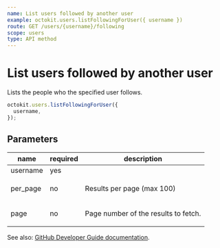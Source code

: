 ```yaml
---
name: List users followed by another user
example: octokit.users.listFollowingForUser({ username })
route: GET /users/{username}/following
scope: users
type: API method
---
```


# List users followed by another user

Lists the people who the specified user follows.

```js
octokit.users.listFollowingForUser({
  username,
});
```

## Parameters

<table>
  <thead>
    <tr>
      <th>name</th>
      <th>required</th>
      <th>description</th>
    </tr>
  </thead>
  <tbody>
    <tr><td>username</td><td>yes</td><td>

</td></tr>
<tr><td>per_page</td><td>no</td><td>

Results per page (max 100)

</td></tr>
<tr><td>page</td><td>no</td><td>

Page number of the results to fetch.

</td></tr>
  </tbody>
</table>

See also: [GitHub Developer Guide documentation](https://developer.github.com/v3/users/followers/#list-users-followed-by-another-user).
